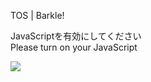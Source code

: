 TOS | Barkle!

JavaScriptを有効にしてください  
Please turn on your JavaScript

![](/static-assets/splash.png?1729947352684)